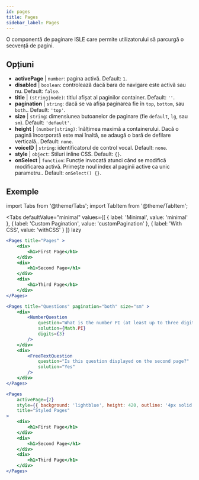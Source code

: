 ```yaml
---
id: pages 
title: Pages
sidebar_label: Pages
---
```


O componentă de paginare ISLE care permite utilizatorului să parcurgă o secvență de pagini.

## Opțiuni

* __activePage__ | `number`: pagina activă. Default: `1`.
* __disabled__ | `boolean`: controlează dacă bara de navigare este activă sau nu. Default: `false`.
* __title__ | `(string|node)`: titlul afișat al paginilor container. Default: `''`.
* __pagination__ | `string`: dacă se va afișa paginarea fie în `top`, `bottom`, sau `both`.. Default: `'top'`.
* __size__ | `string`: dimensiunea butoanelor de paginare (fie `default`, `lg`, sau `sm`). Default: `'default'`.
* __height__ | `(number|string)`: înălțimea maximă a containerului. Dacă o pagină încorporată este mai înaltă, se adaugă o bară de defilare verticală.. Default: `none`.
* __voiceID__ | `string`: identificatorul de control vocal. Default: `none`.
* __style__ | `object`: Stiluri inline CSS. Default: `{}`.
* __onSelect__ | `function`: Funcție invocată atunci când se modifică modificarea activă. Primește noul index al paginii active ca unic parametru.. Default: `onSelect() {}`.


## Exemple

import Tabs from '@theme/Tabs';
import TabItem from '@theme/TabItem';

<Tabs
    defaultValue="minimal"
    values={[
        { label: 'Minimal', value: 'minimal' },
        { label: 'Custom Pagination', value: 'customPagination' },
        { label: 'With CSS', value: 'withCSS' }
    ]}
    lazy
>

<TabItem value="minimal">

```jsx live
<Pages title="Pages" >
    <div>
        <h1>First Page</h1>
    </div>
    <div>
        <h1>Second Page</h1>
    </div>
    <div>
        <h1>Third Page</h1>
    </div>
</Pages>
```

</TabItem>

<TabItem value="customPagination" >

```jsx live
<Pages title="Questions" pagination="both" size="sm" >
    <div>
        <NumberQuestion
            question="What is the number PI (at least up to three digits after the decimal point)?"
            solution={Math.PI}
            digits={3}
        />
    </div>
    <div>
        <FreeTextQuestion 
            question="Is this question displayed on the second page?"
            solution="Yes" 
        />
    </div>
</Pages>
```
</TabItem>

<TabItem value="withCSS">

```jsx live
<Pages 
    activePage={2}
    style={{ background: 'lightblue', height: 420, outline: '4px solid black' }} 
    title="Styled Pages"
>
    <div>
        <h1>First Page</h1>
    </div>
    <div>
        <h1>Second Page</h1>
    </div>
    <div>
        <h1>Third Page</h1>
    </div>
</Pages>
```

</TabItem>

</Tabs>

